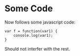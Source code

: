 <style type="text/css">
    <%= highlightjs_style %>
</style>

Some Code
===========

Now follows some javascript code:

```
var f = function(var1) {
    console.log(var1);
}
```

Should not interfer with the rest.
